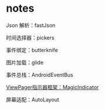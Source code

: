 # notes

Json 解析：fastJson

时间选择器：pickers

事件绑定：butterknife</br>

图片加载：glide</br>

事件总栈：AndroidEventBus</br>

[ViewPager指示器框架：MagicIndicator](https://github.com/hackware1993/MagicIndicator)</br>

屏幕适配：AutoLayout</br>
